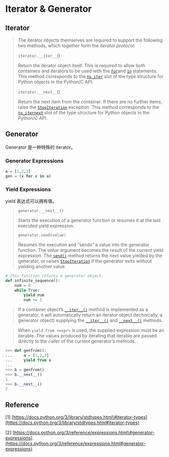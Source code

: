 # Iterator & Generator

## Iterator

> The iterator objects themselves are required to support the following two methods, which together form the _iterator protocol_:
>
> `iterator.__iter__`\(\)
>
> Return the iterator object itself. This is required to allow both containers and iterators to be used with the [`for`](https://docs.python.org/3/reference/compound_stmts.html#for)and [`in`](https://docs.python.org/3/reference/expressions.html#in) statements. This method corresponds to the [`tp_iter`](https://docs.python.org/3/c-api/typeobj.html#c.PyTypeObject.tp_iter) slot of the type structure for Python objects in the Python/C API.
>
> `iterator.__next__`\(\)
>
> Return the next item from the container. If there are no further items, raise the [`StopIteration`](https://docs.python.org/3/library/exceptions.html#StopIteration) exception. This method corresponds to the [`tp_iternext`](https://docs.python.org/3/c-api/typeobj.html#c.PyTypeObject.tp_iternext) slot of the type structure for Python objects in the Python/C API.

## Generator

Generator 是一种特殊的 iterator。

### Generator Expressions

```python
a = [1,2,3]
gen = (x for x in a)
```

### Yield Expressions

yield 表达式可以拥有值。

> `generator.__next__()`
>
> Starts the execution of a generator function or resumes it at the last executed yield expression.
>
> `generator.send(value)`
>
> Resumes the execution and “sends” a value into the generator function. The _value_ argument becomes the result of the current yield expression. The [`send()`](https://docs.python.org/3/reference/expressions.html#generator.send) method returns the next value yielded by the generator, or raises [`StopIteration`](https://docs.python.org/3/library/exceptions.html#StopIteration) if the generator exits without yielding another value.

```python
# This function returns a generator object.
def infinite_sequence():
    num = 0
    while True:
        yield num
        num += 1
```

> If a container object’s [`__iter__()`](https://docs.python.org/3/reference/datamodel.html#object.__iter__) method is implemented as a generator, it will automatically return an iterator object \(technically, a generator object\) supplying the [`__iter__()`](https://docs.python.org/3/reference/datamodel.html#object.__iter__) and [`__next__()`](https://docs.python.org/3/reference/expressions.html#generator.__next__) methods.

> When `yield from <expr>` is used, the supplied expression must be an iterable. The values produced by iterating that iterable are passed directly to the caller of the current generator’s methods.

```python
>>> def genfrom():
...     a = [1,2,3]
...     yield from a
...
>>> b = genfrom()
>>> b.__next__()
1
>>> b.__next__()
2
```

## Reference

\[1\] [https://docs.python.org/3/library/stdtypes.html\#iterator-types](https://docs.python.org/3/library/stdtypes.html#iterator-types)

\[2\] [https://docs.python.org/3/reference/expressions.html\#generator-expressions](https://docs.python.org/3/reference/expressions.html#generator-expressions)



